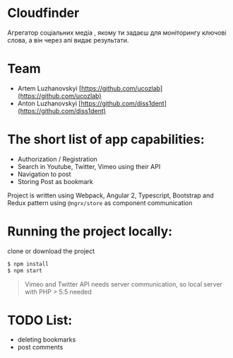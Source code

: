 # Cloudfinder

Агрегатор соціальних медіа , якому ти задаєш для моніторингу ключові слова, а він через апі видає результати.

# Team 
  - Artem Luzhanovskyi [https://github.com/ucozlab](https://github.com/ucozlab)
  - Anton Luzhanovskyi [https://github.com/diss1dent](https://github.com/diss1dent)

# The short list of app capabilities:
  - Authorization / Registration
  - Search in Youtube, Twitter, Vimeo using their API
  - Navigation to post
  - Storing Post as bookmark
  
Project is written using Webpack, Angular 2, Typescript, Bootstrap and Redux pattern using `@ngrx/store` as component communication

# Running the project locally:

clone or download the project
```sh
$ npm install
$ npm start
```
> Vimeo and Twitter API needs server communication, so local server with PHP > 5.5 needed

# TODO List:
  - deleting bookmarks
  - post comments
